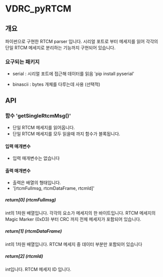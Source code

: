 # VDRC_pyRTCM

## 개요
파이썬으로 구현한 RTCM parser 입니다.
시리얼 포트로 부터 메세지를 읽어 각각의 단일 RTCM 메세지로 분리하는 기능까지 구현되어 있습니다.

### 요구되는 패키지
* serial : 시리얼 포트에 접근해 데이터를 읽음
    'pip install pyserial'

* binascii : bytes 개체를 다루는데 사용 (선택적)
 
## API
### 함수 'getSingleRtcmMsg()'
+ 단일 RTCM 메세지를 읽어옵니다.
+ 단일 RTCM 메세지를 모두 읽을때 까지 함수가 블록됩니다.
    
#### 입력 매개변수
+ 입력 매개변수는 없습니다

#### 출력 매개변수
+ 출력은 배열의 형태입니다.
+ '[rtcmFullmsg, rtcmDataFrame, rtcmId]'
##### return[0] (rtcmFullmsg)
int의 1차원 배열입니다. 각각의 요소가 메세지의 한 바이트입니다. RTCM 메세지의 Magic Marker (0xD3) 부터 CRC 까지 전체 메세지가 포함되어 있습니다. 
##### return[1] (rtcmDataFrame)
int의 1차원 배열입니다. RTCM 메세지 중 데이터 부분만 포함되어 있습니다
##### return[2] (rtcmId)
int입니다. RTCM 메세지 ID 입니다.